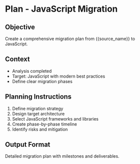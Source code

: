 # Plan - JavaScript Migration

## Objective
Create a comprehensive migration plan from {{source_name}} to JavaScript.

## Context
- Analysis completed
- Target: JavaScript with modern best practices
- Define clear migration phases

## Planning Instructions
1. Define migration strategy
2. Design target architecture
3. Select JavaScript frameworks and libraries
4. Create phase-by-phase timeline
5. Identify risks and mitigation

## Output Format
Detailed migration plan with milestones and deliverables.
